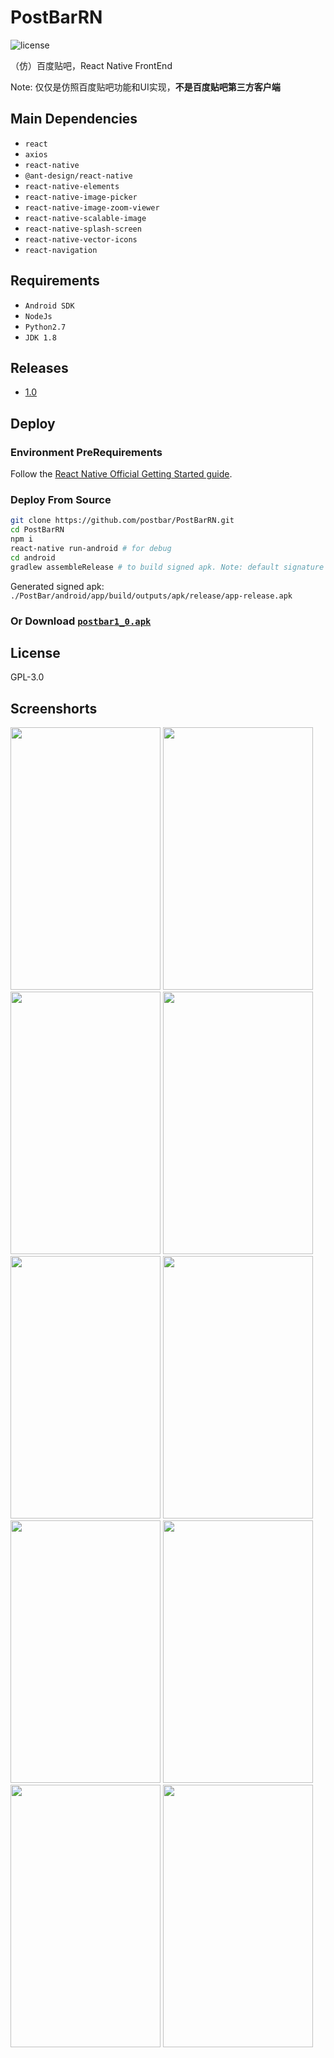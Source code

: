 # PostBarRN
![license](https://img.shields.io/github/license/postbar/PostBarRN.svg)

（仿）百度贴吧，React Native FrontEnd

Note: 仅仅是仿照百度贴吧功能和UI实现，**不是百度贴吧第三方客户端**

## Main Dependencies
+ `react`
+ `axios`
+ `react-native`
+ `@ant-design/react-native`
+ `react-native-elements`
+ `react-native-image-picker`
+ `react-native-image-zoom-viewer`
+ `react-native-scalable-image`
+ `react-native-splash-screen`
+ `react-native-vector-icons`
+ `react-navigation`

## Requirements
+ `Android SDK`
+ `NodeJs`
+ `Python2.7`
+ `JDK 1.8`

## Releases
+ [1.0](https://github.com/postbar/PostBarRN/releases/tag/1.0)

## Deploy

### Environment PreRequirements

Follow the [React Native Official Getting Started guide](https://facebook.github.io/react-native/docs/getting-started.html). 

### Deploy From Source

``` bash
git clone https://github.com/postbar/PostBarRN.git
cd PostBarRN
npm i
react-native run-android # for debug
cd android
gradlew assembleRelease # to build signed apk. Note: default signature is provided .PostBarRN//key/my-release-key.keystore
```
Generated signed apk: `./PostBar/android/app/build/outputs/apk/release/app-release.apk`

### Or Download [`postbar1_0.apk`](https://github.com/postbar/PostBarRN/releases/download/1.0/postbar1_0.apk)


## License

GPL-3.0


## Screenshorts
<div>
<img width="240" height="420" src="https://github.com/postbar/PostBarRN/raw/master/screenshorts/login.jpg"/>
<img width="240" height="420" src="https://github.com/postbar/PostBarRN/raw/master/screenshorts/register.jpg"/>
<img width="240" height="420" src="https://github.com/postbar/PostBarRN/raw/master/screenshorts/home.jpg"/>
<img width="240" height="420" src="https://github.com/postbar/PostBarRN/raw/master/screenshorts/enterbar.jpg"/>
<img width="240" height="420" src="https://github.com/postbar/PostBarRN/raw/master/screenshorts/my.jpg"/> 
<img width="240" height="420" src="https://github.com/postbar/PostBarRN/raw/master/screenshorts/bar.jpg"/>
<img width="240" height="420" src="https://github.com/postbar/PostBarRN/raw/master/screenshorts/post.jpg"/>
<img width="240" height="420" src="https://github.com/postbar/PostBarRN/raw/master/screenshorts/comment.jpg"/>
<img width="240" height="420" src="https://github.com/postbar/PostBarRN/raw/master/screenshorts/searchbar.jpg"/>
<img width="240" height="420" src="https://github.com/postbar/PostBarRN/raw/master/screenshorts/searchuser.jpg"/>
</div>
